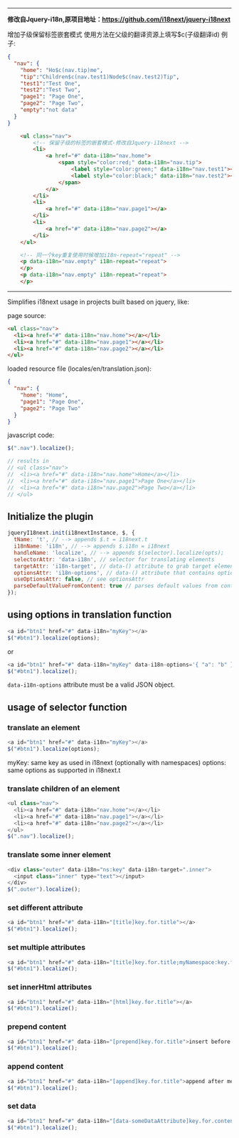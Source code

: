 
--------------
**修改自Jquery-i18n,原项目地址：<a href='https://github.com/i18next/jquery-i18next'>https://github.com/i18next/jquery-i18next</a>**

增加子级保留标签嵌套模式
使用方法在父级的翻译资源上填写$c(子级翻译id)
例子:
```json
{
  "nav": {
    "home": "Ho$c(nav.tip)me",
    "tip":"Children$c(nav.test1)Node$c(nav.test2)Tip",
    "test1":"Test One",
    "test2":"Test Two",
    "page1": "Page One",
    "page2": "Page Two",
    "empty":"not data"
  }
}
```


```html
    <ul class="nav">
        <!-- 保留子级的标签的嵌套模式-修改自Jquery-i18next -->
        <li>
            <a href="#" data-i18n="nav.home">
                <span style="color:red;" data-i18n="nav.tip">
                    <label style="color:green;" data-i18n="nav.test1"></label>
                    <label style="color:black;" data-i18n="nav.test2"></label>
                </span>
            </a>
        </li>
        <li>
            <a href="#" data-i18n="nav.page1"></a>
        </li>
        <li>
            <a href="#" data-i18n="nav.page2"></a>
        </li>
    </ul>

    <!-- 同一个key重复使用时候增加i18n-repeat="repeat" -->
    <p data-i18n="nav.empty" i18n-repeat="repeat">
    </p>
    <p data-i18n="nav.empty" i18n-repeat="repeat">
    </p>
```

--------------

Simplifies i18next usage in projects built based on jquery, like:

page source:

```html
<ul class="nav">
  <li><a href="#" data-i18n="nav.home"></a></li>
  <li><a href="#" data-i18n="nav.page1"></a></li>
  <li><a href="#" data-i18n="nav.page2"></a></li>
</ul>
```

loaded resource file (locales/en/translation.json):

```json
{
  "nav": {
    "home": "Home",
    "page1": "Page One",
    "page2": "Page Two"
  }
}
```

javascript code:

```js
$(".nav").localize();

// results in
// <ul class="nav">
//  <li><a href="#" data-i18n="nav.home">Home</a></li>
//  <li><a href="#" data-i18n="nav.page1">Page One</a></li>
//  <li><a href="#" data-i18n="nav.page2">Page Two</a></li>
// </ul>
```

## Initialize the plugin

```js
jqueryI18next.init(i18nextInstance, $, {
  tName: 't', // --> appends $.t = i18next.t
  i18nName: 'i18n', // --> appends $.i18n = i18next
  handleName: 'localize', // --> appends $(selector).localize(opts);
  selectorAttr: 'data-i18n', // selector for translating elements
  targetAttr: 'i18n-target', // data-() attribute to grab target element to translate (if diffrent then itself)
  optionsAttr: 'i18n-options', // data-() attribute that contains options, will load/set if useOptionsAttr = true
  useOptionsAttr: false, // see optionsAttr
  parseDefaultValueFromContent: true // parses default values from content ele.val or ele.text
});
```

## using options in translation function

```js
<a id="btn1" href="#" data-i18n="myKey"></a>
$("#btn1").localize(options);
```

or

```js
<a id="btn1" href="#" data-i18n="myKey" data-i18n-options='{ "a": "b" }'></a>
$("#btn1").localize();
```

`data-i18n-options` attribute must be a valid JSON object.

## usage of selector function

### translate an element

```js
<a id="btn1" href="#" data-i18n="myKey"></a>
$("#btn1").localize(options);
```

myKey: same key as used in i18next (optionally with namespaces)
options: same options as supported in i18next.t

### translate children of an element

```js
<ul class="nav">
  <li><a href="#" data-i18n="nav.home"></a></li>
  <li><a href="#" data-i18n="nav.page1"></a></li>
  <li><a href="#" data-i18n="nav.page2"></a></li>
</ul>
$(".nav").localize();
```

### translate some inner element
```js
<div class="outer" data-i18n="ns:key" data-i18n-target=".inner">
  <input class="inner" type="text"></input>
</div>
$(".outer").localize();
```

### set different attribute
```js
<a id="btn1" href="#" data-i18n="[title]key.for.title"></a>
$("#btn1").localize();
```

### set multiple attributes
```js
<a id="btn1" href="#" data-i18n="[title]key.for.title;myNamespace:key.for.text"></a>
$("#btn1").localize();
```

### set innerHtml attributes
```js
<a id="btn1" href="#" data-i18n="[html]key.for.title"></a>
$("#btn1").localize();
```

### prepend content
```js
<a id="btn1" href="#" data-i18n="[prepend]key.for.title">insert before me, please!</a>
$("#btn1").localize();
```

### append content
```js
<a id="btn1" href="#" data-i18n="[append]key.for.title">append after me, please!</a>
$("#btn1").localize();
```

### set data
```js
<a id="btn1" href="#" data-i18n="[data-someDataAttribute]key.for.content"></a>
$("#btn1").localize();
```

